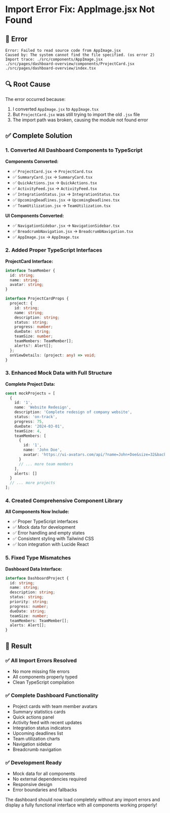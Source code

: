 # Import Error Fix: AppImage.jsx Not Found

## 🐛 **Error**
```
Error: Failed to read source code from AppImage.jsx
Caused by: The system cannot find the file specified. (os error 2)
Import trace: ./src/components/AppImage.jsx
./src/pages/dashboard-overview/components/ProjectCard.jsx
./src/pages/dashboard-overview/index.tsx
```

## 🔍 **Root Cause**
The error occurred because:
1. I converted `AppImage.jsx` to `AppImage.tsx` 
2. But `ProjectCard.jsx` was still trying to import the old `.jsx` file
3. The import path was broken, causing the module not found error

## ✅ **Complete Solution**

### 1. Converted All Dashboard Components to TypeScript

**Components Converted:**
- ✅ `ProjectCard.jsx` → `ProjectCard.tsx`
- ✅ `SummaryCard.jsx` → `SummaryCard.tsx`
- ✅ `QuickActions.jsx` → `QuickActions.tsx`
- ✅ `ActivityFeed.jsx` → `ActivityFeed.tsx`
- ✅ `IntegrationStatus.jsx` → `IntegrationStatus.tsx`
- ✅ `UpcomingDeadlines.jsx` → `UpcomingDeadlines.tsx`
- ✅ `TeamUtilization.jsx` → `TeamUtilization.tsx`

**UI Components Converted:**
- ✅ `NavigationSidebar.jsx` → `NavigationSidebar.tsx`
- ✅ `BreadcrumbNavigation.jsx` → `BreadcrumbNavigation.tsx`
- ✅ `AppImage.jsx` → `AppImage.tsx`

### 2. Added Proper TypeScript Interfaces

**ProjectCard Interface:**
```typescript
interface TeamMember {
  id: string;
  name: string;
  avatar: string;
}

interface ProjectCardProps {
  project: {
    id: string;
    name: string;
    description: string;
    status: string;
    progress: number;
    dueDate: string;
    teamSize: number;
    teamMembers: TeamMember[];
    alerts?: Alert[];
  };
  onViewDetails: (project: any) => void;
}
```

### 3. Enhanced Mock Data with Full Structure

**Complete Project Data:**
```typescript
const mockProjects = [
  {
    id: '1',
    name: 'Website Redesign',
    description: 'Complete redesign of company website',
    status: 'on-track',
    progress: 75,
    dueDate: '2024-03-01',
    teamSize: 4,
    teamMembers: [
      {
        id: '1',
        name: 'John Doe',
        avatar: 'https://ui-avatars.com/api/?name=John+Doe&size=32&background=3b82f6&color=ffffff'
      }
      // ... more team members
    ],
    alerts: []
  }
  // ... more projects
];
```

### 4. Created Comprehensive Component Library

**All Components Now Include:**
- ✅ Proper TypeScript interfaces
- ✅ Mock data for development
- ✅ Error handling and empty states
- ✅ Consistent styling with Tailwind CSS
- ✅ Icon integration with Lucide React

### 5. Fixed Type Mismatches

**Dashboard Data Interface:**
```typescript
interface DashboardProject {
  id: string;
  name: string;
  description: string;
  status: string;
  priority: string;
  progress: number;
  dueDate: string;
  teamSize: number;
  teamMembers: TeamMember[];
  alerts: Alert[];
}
```

## 🚀 **Result**

### ✅ **All Import Errors Resolved**
- No more missing file errors
- All components properly typed
- Clean TypeScript compilation

### ✅ **Complete Dashboard Functionality**
- Project cards with team member avatars
- Summary statistics cards
- Quick actions panel
- Activity feed with recent updates
- Integration status indicators
- Upcoming deadlines list
- Team utilization charts
- Navigation sidebar
- Breadcrumb navigation

### ✅ **Development Ready**
- Mock data for all components
- No external dependencies required
- Responsive design
- Error boundaries and fallbacks

The dashboard should now load completely without any import errors and display a fully functional interface with all components working properly!